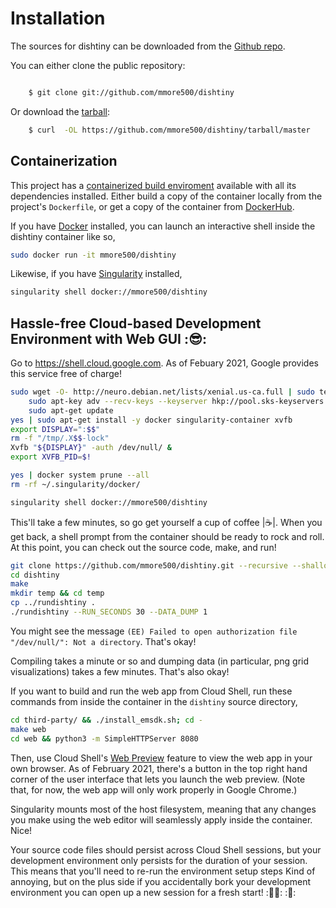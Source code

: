 # Installation

The sources for dishtiny can be downloaded from the [Github repo](https://github.com/mmore500/dishtiny).

You can either clone the public repository:

```bash

    $ git clone git://github.com/mmore500/dishtiny
```
Or download the [tarball](https://github.com/mmore500/dishtiny/tarball/master):

```bash
    $ curl  -OL https://github.com/mmore500/dishtiny/tarball/master
```

## Containerization

This project has a [containerized build enviroment](https://docs.docker.com/engine/reference/commandline/build/) available with all its dependencies installed. Either build a copy of the container locally from the project's `Dockerfile`,
or get a copy of the container from [DockerHub](https://hub.docker.com/r/mmore500/dishtiny).

If you have [Docker](https://docs.docker.com/) installed, you can launch an interactive shell inside the dishtiny container like so,
```bash
sudo docker run -it mmore500/dishtiny
```

Likewise, if you have [Singularity](https://sylabs.io/docs/) installed,
```bash
singularity shell docker://mmore500/dishtiny
```

## Hassle-free Cloud-based Development Environment with Web GUI ::sunglasses::

Go to <https://shell.cloud.google.com>.
As of Febuary 2021, Google provides this service free of charge!

```bash
sudo wget -O- http://neuro.debian.net/lists/xenial.us-ca.full | sudo tee /etc/apt/sources.list.d/neurodebian.sources.list && \
    sudo apt-key adv --recv-keys --keyserver hkp://pool.sks-keyservers.net:80 0xA5D32F012649A5A9 && \
    sudo apt-get update
yes | sudo apt-get install -y docker singularity-container xvfb
export DISPLAY=":$$"
rm -f "/tmp/.X$$-lock"
Xvfb "${DISPLAY}" -auth /dev/null/ &
export XVFB_PID=$!

yes | docker system prune --all
rm -rf ~/.singularity/docker/

singularity shell docker://mmore500/dishtiny
```

This'll take a few minutes, so go get yourself a cup of coffee |:coffee:|.
When you get back, a shell prompt from the container should be ready to rock and roll.
At this point, you can check out the source code, make, and run!
```bash
git clone https://github.com/mmore500/dishtiny.git --recursive --shallow-submodules
cd dishtiny
make
mkdir temp && cd temp
cp ../rundishtiny .
./rundishtiny --RUN_SECONDS 30 --DATA_DUMP 1
```

You might see the message `(EE) Failed to open authorization file "/dev/null/": Not a directory`.
That's okay!

Compiling takes a minute or so and dumping data (in particular, png grid visualizations) takes a few minutes.
That's also okay!

If you want to build and run the web app from Cloud Shell, run these commands from inside the container in the `dishtiny` source directory,
```bash
cd third-party/ && ./install_emsdk.sh; cd -
make web
cd web && python3 -m SimpleHTTPServer 8080
```

Then, use Cloud Shell's [Web Preview](https://cloud.google.com/shell/docs/using-web-preview) feature to view the web app in your own browser.
As of February 2021, there's a button in the top right hand corner of the user interface that lets you launch the web preview.
(Note that, for now, the web app will only work properly in Google Chrome.)

Singularity mounts most of the host filesystem, meaning that any changes you make using the web editor will seamlessly apply inside the container.
Nice!

Your source code files should persist across Cloud Shell sessions, but your development environment only persists for the duration of your session.
This means that you'll need to re-run the environment setup steps
Kind of annoying, but on the plus side if you accidentally bork your development environment you can open up a new session for a fresh start!
::man_shrugging:: ::rocket::
